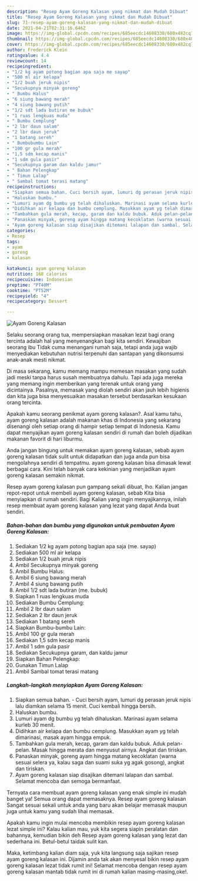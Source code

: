 ```yaml
---
description: "Resep Ayam Goreng Kalasan yang nikmat dan Mudah Dibuat"
title: "Resep Ayam Goreng Kalasan yang nikmat dan Mudah Dibuat"
slug: 71-resep-ayam-goreng-kalasan-yang-nikmat-dan-mudah-dibuat
date: 2021-04-21T02:31:16.646Z
image: https://img-global.cpcdn.com/recipes/685eecdc14608330/680x482cq70/ayam-goreng-kalasan-foto-resep-utama.jpg
thumbnail: https://img-global.cpcdn.com/recipes/685eecdc14608330/680x482cq70/ayam-goreng-kalasan-foto-resep-utama.jpg
cover: https://img-global.cpcdn.com/recipes/685eecdc14608330/680x482cq70/ayam-goreng-kalasan-foto-resep-utama.jpg
author: Frederick Klein
ratingvalue: 4.4
reviewcount: 14
recipeingredient:
- "1/2 kg ayam potong bagian apa saja me sayap"
- "500 ml air kelapa"
- "1/2 buah jeruk nipis"
- "Secukupnya minyak goreng"
- " Bumbu Halus"
- "6 siung bawang merah"
- "4 siung bawang putih"
- "1/2 sdt lada butiran me bubuk"
- "1 ruas lengkuas muda"
- " Bumbu Cemplung"
- "2 lbr daun salam"
- "2 lbr daun jeruk"
- "1 batang sereh"
- " Bumbubumbu Lain"
- "100 gr gula merah"
- "1,5 sdm kecap manis"
- "1 sdm gula pasir"
- "Secukupnya garam dan kaldu jamur"
- " Bahan Pelengkap"
- " Timun Lalap"
- " Sambal tomat terasi matang"
recipeinstructions:
- "Siapkan semua bahan. Cuci bersih ayam, lumuri dg perasan jeruk nipis lalu diamkan selama 15 menit. Cuci kembali hingga bersih."
- "Haluskan bumbu."
- "Lumuri ayam dg bumbu yg telah dihaluskan. Marinasi ayam selama kurleb 30 menit."
- "Didihkan air kelapa dan bumbu cemplung. Masukkan ayam yg telah dimarinasi, masak ayam hingga empuk."
- "Tambahkan gula merah, kecap, garam dan kaldu bubuk. Aduk pelan-pelan. Masak hingga merata dan menyusut airnya. Angkat dan tiriskan."
- "Panaskan minyak, goreng ayam hingga matang kecoklatan (warna sesuai selera ya, kalau saga dan suami suka yg agak gosong), angkat dan tiriskan."
- "Ayam goreng kalasan siap disajikan ditemani lalapan dan sambal. Selamat mencoba dan semoga bermanfaat."
categories:
- Resep
tags:
- ayam
- goreng
- kalasan

katakunci: ayam goreng kalasan 
nutrition: 168 calories
recipecuisine: Indonesian
preptime: "PT40M"
cooktime: "PT52M"
recipeyield: "4"
recipecategory: Dessert

---
```



![Ayam Goreng Kalasan](https://img-global.cpcdn.com/recipes/685eecdc14608330/680x482cq70/ayam-goreng-kalasan-foto-resep-utama.jpg)

Selaku seorang orang tua, mempersiapkan masakan lezat bagi orang tercinta adalah hal yang menyenangkan bagi kita sendiri. Kewajiban seorang ibu Tidak cuma menangani rumah saja, tetapi anda juga wajib menyediakan kebutuhan nutrisi terpenuhi dan santapan yang dikonsumsi anak-anak mesti nikmat.

Di masa  sekarang, kamu memang mampu memesan masakan yang sudah jadi meski tanpa harus susah membuatnya dahulu. Tapi ada juga mereka yang memang ingin memberikan yang terenak untuk orang yang dicintainya. Pasalnya, memasak yang diolah sendiri akan jauh lebih higienis dan kita juga bisa menyesuaikan masakan tersebut berdasarkan kesukaan orang tercinta. 



Apakah kamu seorang penikmat ayam goreng kalasan?. Asal kamu tahu, ayam goreng kalasan adalah makanan khas di Indonesia yang sekarang disenangi oleh setiap orang di hampir setiap tempat di Indonesia. Kamu dapat menyajikan ayam goreng kalasan sendiri di rumah dan boleh dijadikan makanan favorit di hari liburmu.

Anda jangan bingung untuk memakan ayam goreng kalasan, sebab ayam goreng kalasan tidak sulit untuk didapatkan dan juga anda pun bisa mengolahnya sendiri di tempatmu. ayam goreng kalasan bisa dimasak lewat berbagai cara. Kini telah banyak cara kekinian yang menjadikan ayam goreng kalasan semakin nikmat.

Resep ayam goreng kalasan pun gampang sekali dibuat, lho. Kalian jangan repot-repot untuk membeli ayam goreng kalasan, sebab Kita bisa menyiapkan di rumah sendiri. Bagi Kalian yang ingin menyajikannya, inilah resep membuat ayam goreng kalasan yang lezat yang dapat Anda buat sendiri.

<!--inarticleads1-->

##### Bahan-bahan dan bumbu yang digunakan untuk pembuatan Ayam Goreng Kalasan:

1. Sediakan 1/2 kg ayam potong bagian apa saja (me. sayap)
1. Sediakan 500 ml air kelapa
1. Sediakan 1/2 buah jeruk nipis
1. Ambil Secukupnya minyak goreng
1. Ambil  Bumbu Halus:
1. Ambil 6 siung bawang merah
1. Ambil 4 siung bawang putih
1. Ambil 1/2 sdt lada butiran (me. bubuk)
1. Siapkan 1 ruas lengkuas muda
1. Sediakan  Bumbu Cemplung:
1. Ambil 2 lbr daun salam
1. Sediakan 2 lbr daun jeruk
1. Sediakan 1 batang sereh
1. Siapkan  Bumbu-bumbu Lain:
1. Ambil 100 gr gula merah
1. Sediakan 1,5 sdm kecap manis
1. Ambil 1 sdm gula pasir
1. Sediakan Secukupnya garam, dan kaldu jamur
1. Siapkan  Bahan Pelengkap:
1. Gunakan  Timun Lalap
1. Ambil  Sambal tomat terasi matang




<!--inarticleads2-->

##### Langkah-langkah menyiapkan Ayam Goreng Kalasan:

1. Siapkan semua bahan. - Cuci bersih ayam, lumuri dg perasan jeruk nipis lalu diamkan selama 15 menit. Cuci kembali hingga bersih.
1. Haluskan bumbu.
1. Lumuri ayam dg bumbu yg telah dihaluskan. Marinasi ayam selama kurleb 30 menit.
1. Didihkan air kelapa dan bumbu cemplung. Masukkan ayam yg telah dimarinasi, masak ayam hingga empuk.
1. Tambahkan gula merah, kecap, garam dan kaldu bubuk. Aduk pelan-pelan. Masak hingga merata dan menyusut airnya. Angkat dan tiriskan.
1. Panaskan minyak, goreng ayam hingga matang kecoklatan (warna sesuai selera ya, kalau saga dan suami suka yg agak gosong), angkat dan tiriskan.
1. Ayam goreng kalasan siap disajikan ditemani lalapan dan sambal. Selamat mencoba dan semoga bermanfaat.




Ternyata cara membuat ayam goreng kalasan yang enak simple ini mudah banget ya! Semua orang dapat memasaknya. Resep ayam goreng kalasan Sangat sesuai sekali untuk anda yang baru akan belajar memasak maupun juga untuk kamu yang sudah lihai memasak.

Apakah kamu ingin mulai mencoba membikin resep ayam goreng kalasan lezat simple ini? Kalau kalian mau, yuk kita segera siapin peralatan dan bahannya, kemudian bikin deh Resep ayam goreng kalasan yang lezat dan sederhana ini. Betul-betul taidak sulit kan. 

Maka, ketimbang kalian diam saja, yuk kita langsung saja sajikan resep ayam goreng kalasan ini. Dijamin anda tak akan menyesal bikin resep ayam goreng kalasan lezat tidak rumit ini! Selamat mencoba dengan resep ayam goreng kalasan mantab tidak rumit ini di rumah kalian masing-masing,oke!.

